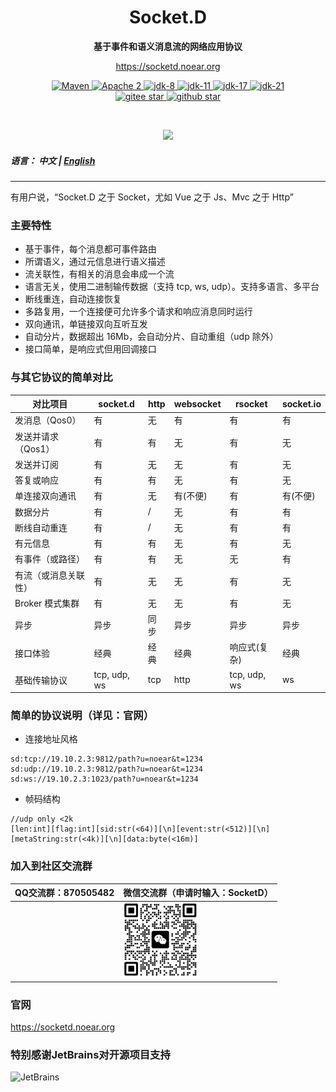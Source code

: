 <h1 align="center" style="text-align:center;">
  Socket.D
</h1>
<p align="center">
	<strong>基于事件和语义消息流的网络应用协议</strong>
</p>

<p align="center">
	<a href="https://socketd.noear.org/">https://socketd.noear.org</a>
</p>

<p align="center">
    <a target="_blank" href="https://search.maven.org/artifact/org.noear/socketd">
        <img src="https://img.shields.io/maven-central/v/org.noear/socketd.svg?label=Maven%20Central" alt="Maven" />
    </a>
    <a target="_blank" href="LICENSE">
		<img src="https://img.shields.io/:license-Apache2-blue.svg" alt="Apache 2" />
	</a>
   <a target="_blank" href="https://www.oracle.com/java/technologies/javase/javase-jdk8-downloads.html">
		<img src="https://img.shields.io/badge/JDK-8-green.svg" alt="jdk-8" />
	</a>
    <a target="_blank" href="https://www.oracle.com/java/technologies/javase/jdk11-archive-downloads.html">
		<img src="https://img.shields.io/badge/JDK-11-green.svg" alt="jdk-11" />
	</a>
    <a target="_blank" href="https://www.oracle.com/java/technologies/javase/jdk17-archive-downloads.html">
		<img src="https://img.shields.io/badge/JDK-17-green.svg" alt="jdk-17" />
	</a>
    <a target="_blank" href="https://www.oracle.com/java/technologies/javase/jdk21-archive-downloads.html">
		<img src="https://img.shields.io/badge/JDK-21-green.svg" alt="jdk-21" />
	</a>
    <br />
    <a target="_blank" href='https://gitee.com/noear/socketd/stargazers'>
        <img src='https://gitee.com/noear/socketd/badge/star.svg' alt='gitee star'/>
    </a>
    <a target="_blank" href='https://github.com/noear/socketd/stargazers'>
        <img src="https://img.shields.io/github/stars/noear/socketd.svg?logo=github" alt="github star"/>
    </a>
</p>

<br/>
<p align="center">
	<a href="https://jq.qq.com/?_wv=1027&k=kjB5JNiC">
	<img src="https://img.shields.io/badge/QQ交流群-870505482-orange"/></a>
</p>

##### 语言： 中文 | [English](README.md)

<hr />

有用户说，“Socket.D 之于 Socket，尤如 Vue 之于 Js、Mvc 之于 Http”

### 主要特性

* 基于事件，每个消息都可事件路由
* 所谓语义，通过元信息进行语义描述
* 流关联性，有相关的消息会串成一个流
* 语言无关，使用二进制输传数据（支持 tcp, ws, udp）。支持多语言、多平台
* 断线重连，自动连接恢复
* 多路复用，一个连接便可允许多个请求和响应消息同时运行
* 双向通讯，单链接双向互听互发
* 自动分片，数据超出 16Mb，会自动分片、自动重组（udp 除外）
* 接口简单，是响应式但用回调接口


### 与其它协议的简单对比

| 对比项目        | socket.d    | http | websocket | rsocket      | socket.io | 
|-------------|-------------|------|-----------|--------------|-----------|
| 发消息（Qos0）   | 有           | 无    | 有         | 有            | 有         | 
| 发送并请求（Qos1） | 有           | 有    | 无         | 有            | 无         | 
| 发送并订阅       | 有           | 无    | 无         | 有            | 无         | 
| 答复或响应       | 有           | 有    | 无         | 有            | 无         |   
| 单连接双向通讯     | 有           | 无    | 有(不便)     | 有            | 有(不便)     | 
| 数据分片        | 有           | /    | 无         | 有            | 有         | 
| 断线自动重连      | 有           | /    | 无         | 有            | 有         |   
| 有元信息        | 有           | 有    | 无         | 有            | 无         |     
| 有事件（或路径）    | 有           | 有    | 无         | 无            | 有         |    
| 有流（或消息关联性）  | 有           | 无    | 无         | 有            | 无         | 
| Broker 模式集群 | 有           | 无    | 无         | 有            | 无         |      
| 异步          | 异步            | 同步   | 异步        | 异步           | 异步        |       
| 接口体验        | 经典          | 经典   | 经典        | 响应式(复杂)      | 经典        |       
| 基础传输协议      | tcp, udp, ws | tcp  | http      | tcp, udp, ws | ws        |      




### 简单的协议说明（详见：官网）


* 连接地址风格

```
sd:tcp://19.10.2.3:9812/path?u=noear&t=1234
sd:udp://19.10.2.3:9812/path?u=noear&t=1234
sd:ws://19.10.2.3:1023/path?u=noear&t=1234
```


* 帧码结构

```
//udp only <2k
[len:int][flag:int][sid:str(<64)][\n][event:str(<512)][\n][metaString:str(<4k)][\n][data:byte(<16m)]
```

### 加入到社区交流群

| QQ交流群：870505482                       | 微信交流群（申请时输入：SocketD）                   |
|---------------------------|----------------------------------------|
|        | <img src="group_wx.png" width="120" /> 


### 官网

https://socketd.noear.org

### 特别感谢JetBrains对开源项目支持

<a href="https://jb.gg/OpenSourceSupport">
  <img src="https://user-images.githubusercontent.com/8643542/160519107-199319dc-e1cf-4079-94b7-01b6b8d23aa6.png" align="left" height="100" width="100"  alt="JetBrains">
</a>




